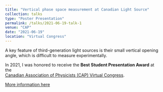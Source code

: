 ```yaml
---
title: "Vertical phase space measurement at Canadian Light Source"
collection: talks
type: "Poster Presentation"
permalink: /talks/2021-06-19-talk-1
venue: "CAP"
date: "2021-06-19"
location: "Virtual Congress"
---
```



A key feature of third-generation light sources is their small vertical opening angle, which is difficult to measure experimentally. 

In 2021, I was honored to receive the **Best Student Presentation Award** at the  
[Canadian Association of Physicists (CAP) Virtual Congress](https://cap.ca/congress-conference/past-congress/2021-cap-virtual-congress-june-6-11/best-student-competition/2021-prize-recipients/).

[More information here](https://underline.io/speakers/96868-yasaman-yousefi-sigari)
